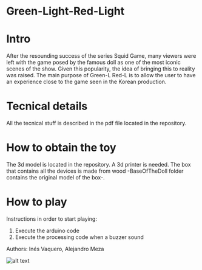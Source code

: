 # Green-Light-Red-Light

# Intro
After the resounding success of the series Squid Game, many viewers were left with the game posed by the famous doll as one of the most iconic scenes of the show. 
Given this popularity, the idea of bringing this to reality was raised. The main purpose of Green-L Red-L is to allow the user to have an experience close to the 
game seen in the Korean production.

# Tecnical details
All the tecnical stuff is described in the pdf file located in the repository.

# How to obtain the toy
The 3d model is located in the repository. A 3d printer is needed. The box that contains all the devices is made from wood -BaseOfTheDoll folder contains the original model of the box-. 

# How to play
Instructions in order to start playing:
1) Execute the arduino code 
2) Execute the processing code when a buzzer sound

Authors: Inés Vaquero, Alejandro Meza 

![alt text]([https://static.dezeen.com/uploads/2021/10/squid-game-set-design-netflix-south-korea_dezeen_2364_col_hero.jpg])
